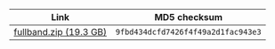 | Link | MD5 checksum |
| --- | --- |
|[fullband.zip (19.3 GB)](https://aecchallengepublic.blob.core.windows.net/icassp2022/fullband.zip)|`9fbd434dcfd7426f4f49a2d1fac943e3` |
